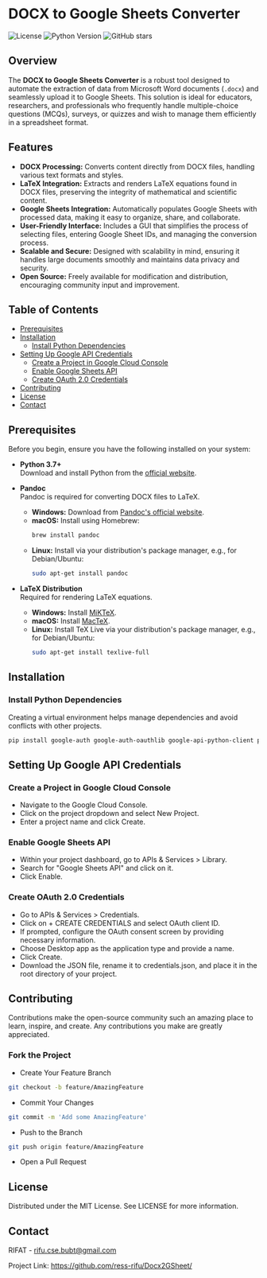 # DOCX to Google Sheets Converter

![License](https://img.shields.io/badge/License-MIT-blue.svg)
![Python Version](https://img.shields.io/badge/Python-3.7%2B-blue.svg)
![GitHub stars](https://img.shields.io/github/stars/yourusername/docx-to-google-sheets-converter?style=social)

## Overview

The **DOCX to Google Sheets Converter** is a robust tool designed to automate the extraction of data from Microsoft Word documents (`.docx`) and seamlessly upload it to Google Sheets. This solution is ideal for educators, researchers, and professionals who frequently handle multiple-choice questions (MCQs), surveys, or quizzes and wish to manage them efficiently in a spreadsheet format.

## Features

- **DOCX Processing:** Converts content directly from DOCX files, handling various text formats and styles.
- **LaTeX Integration:** Extracts and renders LaTeX equations found in DOCX files, preserving the integrity of mathematical and scientific content.
- **Google Sheets Integration:** Automatically populates Google Sheets with processed data, making it easy to organize, share, and collaborate.
- **User-Friendly Interface:** Includes a GUI that simplifies the process of selecting files, entering Google Sheet IDs, and managing the conversion process.
- **Scalable and Secure:** Designed with scalability in mind, ensuring it handles large documents smoothly and maintains data privacy and security.
- **Open Source:** Freely available for modification and distribution, encouraging community input and improvement.

## Table of Contents

- [Prerequisites](#prerequisites)
- [Installation](#installation)
  - [Install Python Dependencies](#install-python-dependencies)
- [Setting Up Google API Credentials](#setting-up-google-api-credentials)
  - [Create a Project in Google Cloud Console](#create-a-project-in-google-cloud-console)
  - [Enable Google Sheets API](#enable-google-sheets-api)
  - [Create OAuth 2.0 Credentials](#create-oauth-20-credentials)
- [Contributing](#contributing)
- [License](#license)
- [Contact](#contact)

## Prerequisites

Before you begin, ensure you have the following installed on your system:

- **Python 3.7+**  
  Download and install Python from the [official website](https://www.python.org/downloads/).

- **Pandoc**  
  Pandoc is required for converting DOCX files to LaTeX.
  - **Windows:** Download from [Pandoc's official website](https://pandoc.org/installing.html).
  - **macOS:** Install using Homebrew:
    ```bash
    brew install pandoc
    ```
  - **Linux:** Install via your distribution's package manager, e.g., for Debian/Ubuntu:
    ```bash
    sudo apt-get install pandoc
    ```

- **LaTeX Distribution**  
  Required for rendering LaTeX equations.
  - **Windows:** Install [MiKTeX](https://miktex.org/download).
  - **macOS:** Install [MacTeX](http://www.tug.org/mactex/).
  - **Linux:** Install TeX Live via your distribution's package manager, e.g., for Debian/Ubuntu:
    ```bash
    sudo apt-get install texlive-full
    ```

## Installation

### Install Python Dependencies

Creating a virtual environment helps manage dependencies and avoid conflicts with other projects.

```bash
pip install google-auth google-auth-oauthlib google-api-python-client python-pptx matplotlib Pillow
```

## Setting Up Google API Credentials

### Create a Project in Google Cloud Console
- Navigate to the Google Cloud Console.
- Click on the project dropdown and select New Project.
- Enter a project name and click Create.
### Enable Google Sheets API
- Within your project dashboard, go to APIs & Services > Library.
- Search for "Google Sheets API" and click on it.
- Click Enable.

### Create OAuth 2.0 Credentials

-  Go to APIs & Services > Credentials.
-  Click on + CREATE CREDENTIALS and select OAuth client ID.
-  If prompted, configure the OAuth consent screen by providing necessary information.
-  Choose Desktop app as the application type and provide a name.
-  Click Create.
-  Download the JSON file, rename it to credentials.json, and place it in the root   directory of your project.

## Contributing

Contributions make the open-source community such an amazing place to learn, inspire, and create. Any contributions you make are greatly appreciated.

### Fork the Project

- Create Your Feature Branch

```bash
git checkout -b feature/AmazingFeature
```

- Commit Your Changes

```bash
git commit -m 'Add some AmazingFeature'
```
- Push to the Branch

```bash
git push origin feature/AmazingFeature
```

- Open a Pull Request

## License
Distributed under the MIT License. See LICENSE for more information.

## Contact

RIFAT - rifu.cse.bubt@gmail.com

Project Link: https://github.com/ress-rifu/Docx2GSheet/
